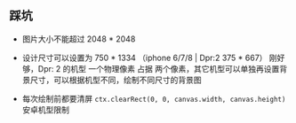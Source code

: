 ## 踩坑

* 图片大小不能超过 2048 * 2048

* 设计尺寸可以设置为 750 * 1334 （iphone 6/7/8 | Dpr:2 375 * 667） 刚好够，Dpr: 2 的机型 一个物理像素 占据 两个像素，其它机型可以单独再设置背景尺寸，可以根据机型不同，绘制不同尺寸的背景图

* 每次绘制前都要清屏 `ctx.clearRect(0, 0, canvas.width, canvas.height)` 安卓机型限制